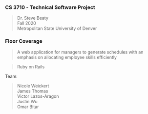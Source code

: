 ### CS 3710 - Technical Software Project
>Dr. Steve Beaty  
>Fall 2020  
>Metropolitan State University of Denver  

### Floor Coverage
> A web application for managers to generate schedules with an emphasis on allocating employee skills efficiently  

> Ruby on Rails

Team:
> Nicole Weickert  
> James Thomas  
> Victor Lazos-Aragon  
> Justin Wu  
> Omar Bitar
